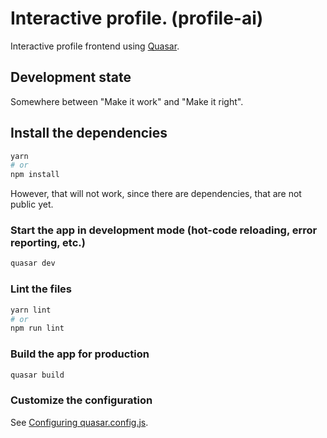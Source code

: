 # Interactive profile. (profile-ai)

Interactive profile frontend using [Quasar](https://quasar.dev/).

## Development state

Somewhere between "Make it work" and "Make it right".

## Install the dependencies
```bash
yarn
# or
npm install
```

However, that will not work, since there are dependencies, that are not public yet.

### Start the app in development mode (hot-code reloading, error reporting, etc.)
```bash
quasar dev
```

### Lint the files
```bash
yarn lint
# or
npm run lint
```

### Build the app for production
```bash
quasar build
```

### Customize the configuration
See [Configuring quasar.config.js](https://v2.quasar.dev/quasar-cli-vite/quasar-config-js).
